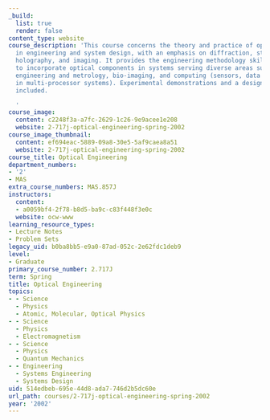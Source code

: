 ```yaml
---
_build:
  list: true
  render: false
content_type: website
course_description: 'This course concerns the theory and practice of optical methods
  in engineering and system design, with an emphasis on diffraction, statistical optics,
  holography, and imaging. It provides the engineering methodology skills necessary
  to incorporate optical components in systems serving diverse areas such as precision
  engineering and metrology, bio-imaging, and computing (sensors, data storage, communication
  in multi-processor systems). Experimental demonstrations and a design project are
  included.

  '
course_image:
  content: c2248f3a-a7fc-2629-1c26-9e9acee1e208
  website: 2-717j-optical-engineering-spring-2002
course_image_thumbnail:
  content: ef694eac-5889-09a8-30e5-5af9caea8a51
  website: 2-717j-optical-engineering-spring-2002
course_title: Optical Engineering
department_numbers:
- '2'
- MAS
extra_course_numbers: MAS.857J
instructors:
  content:
  - a0059bf4-2f78-b8d5-ba9c-c83f448f3e0c
  website: ocw-www
learning_resource_types:
- Lecture Notes
- Problem Sets
legacy_uid: b0ba8bb5-e9a0-87ad-052c-2e62fdc1deb9
level:
- Graduate
primary_course_number: 2.717J
term: Spring
title: Optical Engineering
topics:
- - Science
  - Physics
  - Atomic, Molecular, Optical Physics
- - Science
  - Physics
  - Electromagnetism
- - Science
  - Physics
  - Quantum Mechanics
- - Engineering
  - Systems Engineering
  - Systems Design
uid: 514edbeb-695e-44d8-ada7-746d2b5dc60e
url_path: courses/2-717j-optical-engineering-spring-2002
year: '2002'
---
```

